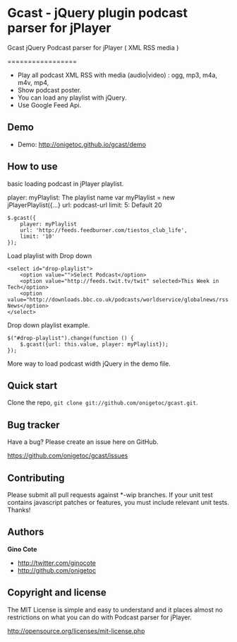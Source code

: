 Gcast - jQuery plugin podcast parser for jPlayer
========

Gcast jQuery Podcast parser for jPlayer ( XML RSS media )

=================

+ Play all podcast XML RSS with media (audio|video) : ogg, mp3, m4a, m4v, mp4, 
+ Show podcast poster.
+ You can load any playlist with jQuery.
+ Use Google Feed Api.

Demo
-----------
+ Demo: http://onigetoc.github.io/gcast/demo

How to use
---------------

basic loading podcast in jPlayer playlist.

player: myPlaylist: The playlist name var myPlaylist = new jPlayerPlaylist({...}
url: podcast-url
limit: 5: Default 20
```
$.gcast({
    player: myPlaylist
    url: 'http://feeds.feedburner.com/tiestos_club_life',
    limit: '10'
});
```

Load playlist with Drop down
```
<select id="drop-playlist">
	<option value="">Select Podcast</option>
    <option value="http://feeds.twit.tv/twit" selected>This Week in Tech</option>
    <option value="http://downloads.bbc.co.uk/podcasts/worldservice/globalnews/rss.xml">BBC News</option>
</select>
```

Drop down playlist example.
```
$("#drop-playlist").change(function () {
    $.gcast({url: this.value, player: myPlaylist});
});
```
More way to load podcast width jQuery in the demo file.

Quick start
-----------

Clone the repo, `git clone git://github.com/onigetoc/gcast.git`.


Bug tracker
-----------

Have a bug? Please create an issue here on GitHub.

https://github.com/onigetoc/gcast/issues


Contributing
------------

Please submit all pull requests against *-wip branches. If your unit test contains javascript patches or features, you must include relevant unit tests. Thanks!


Authors
-------

**Gino Cote**

+ http://twitter.com/ginocote
+ http://github.com/onigetoc



Copyright and license
---------------------


The MIT License is simple and easy to understand and it places almost no restrictions on what you can do with Podcast parser for jPlayer.

  http://opensource.org/licenses/mit-license.php
